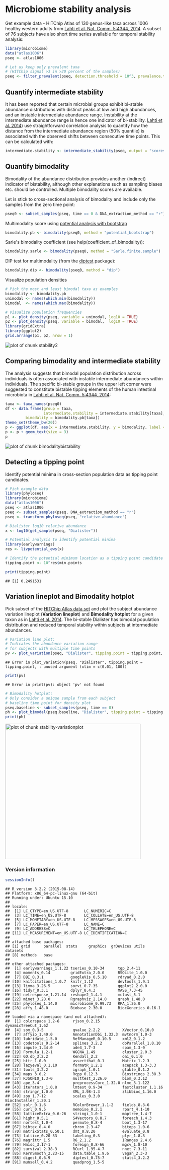 # Microbiome stability analysis

Get example data - HITChip Atlas of 130 genus-like taxa across 1006 healthy western adults from [Lahti et al. Nat. Comm. 5:4344, 2014](http://www.nature.com/ncomms/2014/140708/ncomms5344/full/ncomms5344.html). A subset of 76 subjects have also short time series available for temporal stability analysis:


```r
library(microbiome)
data("atlas1006")
pseq <- atlas1006

# Let us keep only prevalent taxa
# (HITChip signal >3 in >20 percent of the samples)
pseq <- filter_prevalent(pseq, detection.threshold = 10^3, prevalence.threshold = 0.2)
```



## Quantify intermediate stability 

It has been reported that certain microbial groups exhibit bi-stable
abundance distributions with distinct peaks at low and high
abundances, and an instable intermediate abundance range. Instability
at the intermediate abundance range is hence one indicator of
bi-stability. [Lahti et
al. 2014](http://www.nature.com/ncomms/2014/140708/ncomms5344/full/ncomms5344.html))
use straightforward correlation analysis to quantify how the distance
from the intermediate abundance region (50% quantile) is associated
with the observed shifts between consecutive time points. This can be
calculated with:


```r
intermediate.stability <- intermediate_stability(pseq, output = "scores")
```


## Quantify bimodality 

Bimodality of the abundance distribution provides another (indirect)
indicator of bistability, although other explanations such as sampling
biases etc. should be controlled. Multiple bimodality scores are
available.

Let is stick to cross-sectional analysis of bimodality and include
only the samples from the zero time point:


```r
pseq0 <- subset_samples(pseq, time == 0 & DNA_extraction_method == "r")
```


Multimodality score using [potential analysis with
bootstrap](http://www.nature.com/ncomms/2014/140708/ncomms5344/full/ncomms5344.html)



```r
bimodality.pb <- bimodality(pseq0, method = "potential_bootstrap")
```

Sarle's bimodality coefficient (see help(coefficient_of_bimodality)):


```r
bimodality.sarle <- bimodality(pseq0, method = "Sarle.finite.sample")
```


DIP test for multimodality (from the [diptest](https://cran.r-project.org/web/packages/diptest/index.html) package):


```r
bimodality.dip <- bimodality(pseq0, method = "dip")
```


Visualize population densities 


```r
# Pick the most and least bimodal taxa as examples
bimodality <- bimodality.pb
unimodal <- names(which.min(bimodality))
bimodal  <- names(which.max(bimodality))

# Visualize population frequencies
p1 <- plot_density(pseq, variable = unimodal, log10 = TRUE) 
p2 <- plot_density(pseq, variable = bimodal,  log10 = TRUE) 
library(gridExtra)
library(ggplot2)
grid.arrange(p1, p2, nrow = 1)
```

![plot of chunk stability2](figure/stability2-1.png)


## Comparing bimodality and intermediate stability

The analysis suggests that bimodal population distribution across individuals is often associated with instable intermediate abundances within individuals. The specific bi-stable groups in the upper left corner were suggested to constitute bistable tipping elements of the human intestinal microbiota in [Lahti et al. Nat. Comm. 5:4344, 2014](http://www.nature.com/ncomms/2014/140708/ncomms5344/full/ncomms5344.html):


```r
taxa <- taxa_names(pseq0)
df <- data.frame(group = taxa,
                 intermediate.stability = intermediate.stability[taxa],
		 bimodality = bimodality.pb[taxa])
theme_set(theme_bw(20))
p <- ggplot(df, aes(x = intermediate.stability, y = bimodality, label = group))
p <- p + geom_text(size = 3)
p
```

![plot of chunk bimodalitybistability](figure/bimodalitybistability-1.png)

## Detecting a tipping point

Identify potential minima in cross-section population data as
tipping point candidates. 


```r
# Pick example data
library(phyloseq)
library(microbiome)
data("atlas1006")
pseq <- atlas1006
pseq <- subset_samples(pseq, DNA_extraction_method == "r")
pseq <- transform_phyloseq(pseq, "relative.abundance")

# Dialister log10 relative abundance
x <- log10(get_sample(pseq, "Dialister"))

# Potential analysis to identify potential minima
library(earlywarnings)
res <- livpotential_ews(x)

# Identify the potential minimum location as a tipping point candidate 
tipping.point <- 10^res$min.points

print(tipping.point)
```

```
## [1] 0.2491531
```

## Variation lineplot and Bimodality hotplot

Pick subset of the [HITChip Atlas data set](http://doi.org/10.5061/dryad.pk75d) and plot the subject abundance variation lineplot (**Variation lineplot**) and **Bimodality hotplot** for a given taxon as in [Lahti et al. 2014](http://www.nature.com/ncomms/2014/140708/ncomms5344/full/ncomms5344.html). The bi-stable Dialister has bimodal population distribution and reduced temporal stability within subjects at intermediate abundances.


```r
# Variation line plot:
# Indicates the abundance variation range
# for subjects with multiple time points
pv <- plot_variation(pseq, "Dialister", tipping.point = tipping.point, xlim = c(0.01, 100))
```

```
## Error in plot_variation(pseq, "Dialister", tipping.point = tipping.point, : unused argument (xlim = c(0.01, 100))
```

```r
print(pv)
```

```
## Error in print(pv): object 'pv' not found
```

```r
# Bimodality hotplot:
# Only consider a unique sample from each subject
# baseline time point for density plot
pseq.baseline <- subset_samples(pseq, time == 0)
ph <- plot_bimodal(pseq.baseline, "Dialister", tipping.point = tipping.point)
print(ph)
```

<img src="figure/stability-variationplot-1.png" title="plot of chunk stability-variationplot" alt="plot of chunk stability-variationplot" width="430px" />




### Version information


```r
sessionInfo()
```

```
## R version 3.2.2 (2015-08-14)
## Platform: x86_64-pc-linux-gnu (64-bit)
## Running under: Ubuntu 15.10
## 
## locale:
##  [1] LC_CTYPE=en_US.UTF-8       LC_NUMERIC=C              
##  [3] LC_TIME=en_US.UTF-8        LC_COLLATE=en_US.UTF-8    
##  [5] LC_MONETARY=en_US.UTF-8    LC_MESSAGES=en_US.UTF-8   
##  [7] LC_PAPER=en_US.UTF-8       LC_NAME=C                 
##  [9] LC_ADDRESS=C               LC_TELEPHONE=C            
## [11] LC_MEASUREMENT=en_US.UTF-8 LC_IDENTIFICATION=C       
## 
## attached base packages:
## [1] grid      parallel  stats     graphics  grDevices utils     datasets 
## [8] methods   base     
## 
## other attached packages:
##  [1] earlywarnings_1.1.22 tseries_0.10-34      tgp_2.4-11          
##  [4] moments_0.14         gridExtra_2.0.0      RSQLite_1.0.0       
##  [7] DBI_0.3.1            googleVis_0.5.10     rdryad_0.2.0        
## [10] knitcitations_1.0.7  knitr_1.12           devtools_1.9.1      
## [13] limma_3.26.5         sorvi_0.7.35         ggplot2_2.0.0       
## [16] tidyr_0.3.1          dplyr_0.4.3          MASS_7.3-45         
## [19] netresponse_1.21.14  reshape2_1.4.1       mclust_5.1          
## [22] minet_3.28.0         Rgraphviz_2.14.0     graph_1.48.0        
## [25] phyloseq_1.14.0      microbiome_0.99.73   RPA_1.26.0          
## [28] affy_1.48.0          Biobase_2.30.0       BiocGenerics_0.16.1 
## 
## loaded via a namespace (and not attached):
##  [1] colorspace_1.2-6      rjson_0.2.15          dynamicTreeCut_1.62  
##  [4] som_0.3-5             qvalue_2.2.2          XVector_0.10.0       
##  [7] affyio_1.40.0         AnnotationDbi_1.32.3  mvtnorm_1.0-3        
## [10] lubridate_1.5.0       RefManageR_0.10.5     xml2_0.1.2           
## [13] codetools_0.2-14      splines_3.2.2         doParallel_1.0.10    
## [16] impute_1.44.0         ade4_1.7-3            spam_1.3-0           
## [19] Formula_1.2-1         WGCNA_1.49            cluster_2.0.3        
## [22] GO.db_3.2.2           Kendall_2.2           oai_0.1.0            
## [25] httr_1.0.0            assertthat_0.1        Matrix_1.2-3         
## [28] lazyeval_0.1.10       formatR_1.2.1         acepack_1.3-3.3      
## [31] tools_3.2.2           igraph_1.0.1          gtable_0.1.2         
## [34] maps_3.0.2            Rcpp_0.12.3           Biostrings_2.38.3    
## [37] RJSONIO_1.3-0         multtest_2.26.0       biom_0.3.12          
## [40] ape_3.4               preprocessCore_1.32.0 nlme_3.1-122         
## [43] iterators_1.0.8       lmtest_0.9-34         fastcluster_1.1.16   
## [46] stringr_1.0.0         XML_3.98-1.3          zlibbioc_1.16.0      
## [49] zoo_1.7-12            scales_0.3.0          BiocInstaller_1.20.1 
## [52] solr_0.1.6            RColorBrewer_1.1-2    fields_8.3-6         
## [55] curl_0.9.5            memoise_0.2.1         rpart_4.1-10         
## [58] latticeExtra_0.6-26   stringi_1.0-1         maptree_1.4-7        
## [61] highr_0.5.1           S4Vectors_0.8.7       foreach_1.4.3        
## [64] nortest_1.0-4         permute_0.8-4         boot_1.3-17          
## [67] bibtex_0.4.0          chron_2.3-47          bitops_1.0-6         
## [70] matrixStats_0.50.1    dmt_0.8.20            evaluate_0.8         
## [73] lattice_0.20-33       labeling_0.3          plyr_1.8.3           
## [76] magrittr_1.5          R6_2.1.2              IRanges_2.4.6        
## [79] Hmisc_3.17-1          foreign_0.8-66        mgcv_1.8-10          
## [82] survival_2.38-3       RCurl_1.95-4.7        nnet_7.3-11          
## [85] KernSmooth_2.23-15    data.table_1.9.6      vegan_2.3-3          
## [88] digest_0.6.9          diptest_0.75-7        stats4_3.2.2         
## [91] munsell_0.4.2         quadprog_1.5-5
```

